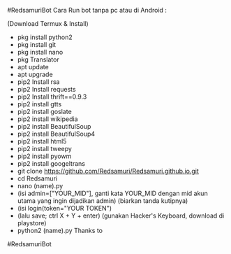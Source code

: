 #RedsamuriBot
Cara Run bot tanpa pc atau di Android :

(Download Termux & Install)
- pkg install python2
- pkg install git
- pkg install nano
- pkg Translator
- apt update
- apt upgrade
- pip2 Install rsa
- pip2 Install requests
- pip2 Install thrift==0.9.3
- pip2 install gtts
- pip2 install goslate
- pip2 install wikipedia
- pip2 install BeautifulSoup
- pip2 install BeautifulSoup4
- pip2 install html5
- pip2 install tweepy
- pip2 install pyowm
- pip2 install googeltrans
- git clone https://github.com/Redsamuri/Redsamuri.github.io.git
- cd Redsamuri
- nano (name).py
- (isi admin=["YOUR_MID"], ganti kata YOUR_MID dengan mid akun utama yang ingin dijadikan admin) (biarkan tanda kutipnya)
- (isi login(token="YOUR TOKEN")
- (lalu save; ctrl X + Y + enter) (gunakan Hacker's Keyboard, download di playstore)
- python2 (name).py
Thanks to

#RedsamuriBot
